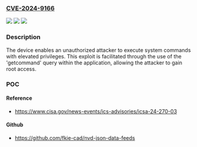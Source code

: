 ### [CVE-2024-9166](https://cve.mitre.org/cgi-bin/cvename.cgi?name=CVE-2024-9166)
![](https://img.shields.io/static/v1?label=Product&message=Atemio%20AM%20520%20HD%20Full%20HD%20Satellite%20Receiver&color=blue)
![](https://img.shields.io/static/v1?label=Version&message=0%3C%3D%20TitanNit%202.01%20&color=brighgreen)
![](https://img.shields.io/static/v1?label=Vulnerability&message=CWE-78%20Improper%20Neutralization%20of%20Special%20Elements%20used%20in%20an%20OS%20Command%20('OS%20Command%20Injection')&color=brighgreen)

### Description

The device enables an unauthorized attacker to execute system commands with elevated privileges. This exploit is facilitated through the use of the 'getcommand' query within the application, allowing the attacker to gain root access.

### POC

#### Reference
- https://www.cisa.gov/news-events/ics-advisories/icsa-24-270-03

#### Github
- https://github.com/fkie-cad/nvd-json-data-feeds

